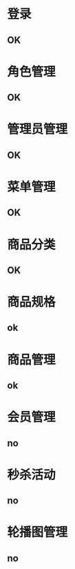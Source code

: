 # 登录

## OK

# 角色管理

## OK

# 管理员管理

## OK

# 菜单管理

##  OK

# 商品分类

## OK

# 商品规格

## ok

# 商品管理

## ok

# 会员管理

## no

# 秒杀活动

## no

# 轮播图管理

## no



